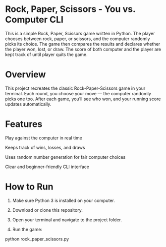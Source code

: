 # Rock, Paper, Scissors - You vs. Computer CLI
This is a simple Rock, Paper, Scissors game written in Python. The player chooses between rock, paper, or scissors, and the computer randomly picks its choice. The game then compares the results and declares whether the player won, lost, or draw. The score of both computer and the player are kept track of until player quits the game. 

# Overview

This project recreates the classic Rock-Paper-Scissors game in your terminal.
Each round, you choose your move — the computer randomly picks one too.
After each game, you’ll see who won, and your running score updates automatically.

# Features

Play against the computer in real time

Keeps track of wins, losses, and draws

Uses random number generation for fair computer choices

Clear and beginner-friendly CLI interface

# How to Run

1. Make sure Python 3 is installed on your computer.

2. Download or clone this repository.

3. Open your terminal and navigate to the project folder.

4. Run the game:

python rock_paper_scissors.py

